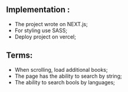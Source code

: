 ## Implementation :

- The project wrote on NEXT.js;
- For styling use SASS;
- Deploy project on vercel;

## Terms:

- When scrolling, load additional books;
- The page has the ability to search by string;
- The ability to search bools by languages;
